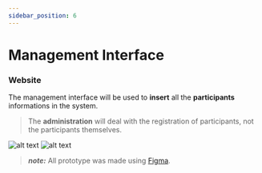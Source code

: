 ```yaml
---
sidebar_position: 6
---
```


# Management Interface
### Website

The management interface will be used to **insert** all the **participants** informations in the system.
> The **administration** will deal with the registration of participants, not the participants themselves.

![alt text](@site/static/img/Prototype/ManagmentInterface/ManagmentInterface1.png)
![alt text](@site/static/img/Prototype/ManagmentInterface/ManagmentInterface2.png)

>**_note:_**  All prototype was made using [Figma](https://www.figma.com). 